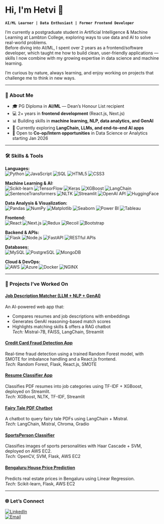 # Hi, I'm Hetvi 👋

**`AI/ML Learner | Data Enthusiast | Former Frontend Developer`**

I’m currently a postgraduate student in Artificial Intelligence & Machine Learning at Lambton College, exploring ways to use data and AI to solve real-world problems.  
Before diving into AI/ML, I spent over 2 years as a frontend/software developer, which taught me how to build clean, user-friendly applications — skills I now combine with my growing expertise in data science and machine learning.  

I’m curious by nature, always learning, and enjoy working on projects that challenge me to think in new ways.

---

### 📌 About Me
- 🎓 PG Diploma in **AI/ML** — Dean’s Honour List recipient
- 💻 2+ years in **frontend development** (React.js, Next.js)
- 📊 Building skills in **machine learning, NLP, data analytics, and GenAI**
- 🌱 Currently exploring **LangChain, LLMs, and end-to-end AI apps**
- 🤝 Open to **Co-op/Intern opportunities** in Data Science or Analytics starting Jan 2026

---

<!-- ### 🛠 Skills & Tools

**Languages:** Python, JavaScript, SQL, HTML/CSS  
**Machine Learning:** Scikit-learn, TensorFlow, Keras, XGBoost, LangChain, SentenceTransformers  
**Data Analysis & Viz:** Pandas, NumPy, Matplotlib, Seaborn, Power BI, Tableau  
**Frontend:** React.js, Next.js, Redux, Recoil, Bootstrap  
**Backend & APIs:** Flask, REST APIs, Node.js, PHP Laravel  
**Databases:** MySQL, PostgreSQL, MongoDB  
**Cloud & DevOps:** AWS, Azure, Docker, Jenkins, Kubernetes
-->

### 🛠 Skills & Tools

**Languages:**  
![Python](https://img.shields.io/badge/Python-3776AB?style=flat-square&logo=python&logoColor=white)
![JavaScript](https://img.shields.io/badge/JavaScript-F7DF1E?style=flat&logo=javascript&logoColor=black)
![SQL](https://img.shields.io/badge/SQL-336791?style=for-the-badge&logo=postgresql&logoColor=white)
![HTML5](https://img.shields.io/badge/HTML5-E34F26?style=for-the-badge&logo=html5&logoColor=white)
![CSS3](https://img.shields.io/badge/CSS3-1572B6?style=for-the-badge&logo=css3&logoColor=white)

**Machine Learning & AI:**  
![Scikit-learn](https://img.shields.io/badge/Scikit--learn-F7931E?style=for-the-badge&logo=scikit-learn&logoColor=white)
![TensorFlow](https://img.shields.io/badge/TensorFlow-FF6F00?style=for-the-badge&logo=tensorflow&logoColor=white)
![Keras](https://img.shields.io/badge/Keras-D00000?style=for-the-badge&logo=keras&logoColor=white)
![XGBoost](https://img.shields.io/badge/XGBoost-FF8000?style=for-the-badge&logo=xgboost&logoColor=white)
![LangChain](https://img.shields.io/badge/LangChain-2C2C2C?style=for-the-badge&logo=chainlink&logoColor=white)
![SentenceTransformers](https://img.shields.io/badge/SBERT-FFDD00?style=for-the-badge&logo=python&logoColor=black)
![NLTK](https://img.shields.io/badge/NLTK-154F5B?style=for-the-badge)
![Streamlit](https://img.shields.io/badge/Streamlit-FF4B4B?style=for-the-badge&logo=streamlit&logoColor=white)
![OpenAI API](https://img.shields.io/badge/OpenAI_API-412991?style=for-the-badge&logo=openai&logoColor=white)
![HuggingFace](https://img.shields.io/badge/HuggingFace-FAB040?style=for-the-badge&logo=huggingface&logoColor=black)


**Data Analysis & Visualization:**  
![Pandas](https://img.shields.io/badge/Pandas-150458?style=for-the-badge&logo=pandas&logoColor=white)
![NumPy](https://img.shields.io/badge/Numpy-013243?style=for-the-badge&logo=numpy&logoColor=white)
![Matplotlib](https://img.shields.io/badge/Matplotlib-11557C?style=for-the-badge&logo=python&logoColor=white)
![Seaborn](https://img.shields.io/badge/Seaborn-2E5EAA?style=for-the-badge&logo=python&logoColor=white)
![Power BI](https://img.shields.io/badge/Power%20BI-F2C811?style=for-the-badge&logo=powerbi&logoColor=black)
![Tableau](https://img.shields.io/badge/Tableau-E97627?style=for-the-badge&logo=tableau&logoColor=white)

**Frontend:**  
![React](https://img.shields.io/badge/React-20232A?style=for-the-badge&logo=react&logoColor=61DAFB)
![Next.js](https://img.shields.io/badge/Next.js-000000?style=for-the-badge&logo=nextdotjs&logoColor=white)
![Redux](https://img.shields.io/badge/Redux-764ABC?style=for-the-badge&logo=redux&logoColor=white)
![Recoil](https://img.shields.io/badge/Recoil-3578E5?style=for-the-badge&logo=recoil&logoColor=white)
![Bootstrap](https://img.shields.io/badge/Bootstrap-7952B3?style=for-the-badge&logo=bootstrap&logoColor=white)

**Backend & APIs:**  
![Flask](https://img.shields.io/badge/Flask-000000?style=for-the-badge&logo=flask&logoColor=white)
![Node.js](https://img.shields.io/badge/Node.js-339933?style=for-the-badge&logo=nodedotjs&logoColor=white)
![FastAPI](https://img.shields.io/badge/FastAPI-009688?style=for-the-badge&logo=fastapi&logoColor=white)
![RESTful APIs](https://img.shields.io/badge/RESTful%20APIs-02569B?style=for-the-badge&logo=swagger&logoColor=white)

**Databases:**  
![MySQL](https://img.shields.io/badge/MySQL-005C84?style=for-the-badge&logo=mysql&logoColor=white)
![PostgreSQL](https://img.shields.io/badge/PostgreSQL-336791?style=for-the-badge&logo=postgresql&logoColor=white)
![MongoDB](https://img.shields.io/badge/MongoDB-47A248?style=for-the-badge&logo=mongodb&logoColor=white)

**Cloud & DevOps:**  
![AWS](https://img.shields.io/badge/AWS-FF9900?style=for-the-badge&logo=amazonaws&logoColor=white)
![Azure](https://img.shields.io/badge/Azure-0078D4?style=for-the-badge&logo=microsoftazure&logoColor=white)
![Docker](https://img.shields.io/badge/Docker-2496ED?style=for-the-badge&logo=docker&logoColor=white)
![NGINX](https://img.shields.io/badge/NGINX-009639?style=for-the-badge&logo=nginx&logoColor=white)

---

### 🚀 Projects I’ve Worked On

#### **[Job Description Matcher (LLM + NLP + GenAI)](https://github.com/hetvis-pro/JobDescriptionMatcher)**
An AI-powered web app that:
- Compares resumes and job descriptions with embeddings
- Generates GenAI reasoning-based match scores
- Highlights matching skills & offers a RAG chatbot  
*Tech:* Mistral-7B, FAISS, LangChain, Streamlit

#### **[Credit Card Fraud Detection App](https://github.com/hetvis-pro/CreditCardFraudDetectionApp)**
Real-time fraud detection using a trained Random Forest model, with SMOTE for imbalance handling and a React.js frontend.  
*Tech:* Random Forest, Flask, React.js, SMOTE

#### **[Resume Classifier App](https://github.com/hetvis-pro/ResumeClassifierApp)**
Classifies PDF resumes into job categories using TF-IDF + XGBoost, deployed on Streamlit.  
*Tech:* XGBoost, NLTK, TF-IDF, Streamlit

#### **[Fairy Tale PDF Chatbot](https://github.com/hetvis-pro/FairyTaleChatbot)**
A chatbot to query fairy tale PDFs using LangChain + Mistral.  
*Tech:* LangChain, Mistral, Chroma, Gradio

#### **[SportsPerson Classifier](https://github.com/hetvis-pro/SportsPersonClassifierApp)**
Classifies images of sports personalities with Haar Cascade + SVM, deployed on AWS EC2.  
*Tech:* OpenCV, SVM, Flask, AWS EC2

#### **[Bengaluru House Price Prediction](https://github.com/hetvis-pro/BengaluruHousePriceApp)**
Predicts real estate prices in Bengaluru using Linear Regression.  
*Tech:* Scikit-learn, Flask, AWS EC2

---

<!--### 📊 GitHub Stats
![Hetvi's GitHub Stats](https://github-readme-stats.vercel.app/api?username=hetvis-pro&show_icons=true&theme=default)  
![Top Languages](https://github-readme-stats.vercel.app/api/top-langs/?username=hetvis-pro&layout=compact&theme=default)  
![GitHub Streak](https://github-readme-streak-stats.herokuapp.com/?user=hetvis-pro&theme=default)

---
-->
### 🌐 Let’s Connect
[![LinkedIn](https://img.shields.io/badge/LinkedIn-blue?style=flat&logo=linkedin&logoColor=white)](https://www.linkedin.com/in/hetvi-sodha-pro/)  
[![Email](https://img.shields.io/badge/Email-D14836?style=flat&logo=gmail&logoColor=white)](mailto:hetvis.pro@gmail.com)

